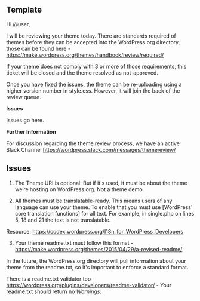 ## Template

Hi @user,

I will be reviewing your theme today. There are standards required of themes before they can be accepted into the WordPress.org directory, those can be found here - https://make.wordpress.org/themes/handbook/review/required/

If your theme does not comply with 3 or more of those requirements, this ticket will be closed and the theme resolved as not-approved.

Once you have fixed the issues, the theme can be re-uploading using a higher version number in style.css. However, it will join the back of the review queue.

**Issues**

Issues go here.

**Further Information**

For discussion regarding the theme review process, we have an active Slack Channel https://wordpress.slack.com/messages/themereview/

## Issues

1) The Theme URI is optional. But if it's used, it must be about the theme we’re hosting on WordPress.org. Not a theme demo.

2) All themes must be translatable-ready. This means users of any language can use your theme. To enable that you must use [WordPress' core translation functions] for all text. For example, in single.php on lines 5, 18 and 21 the text is not translatable.

Resource: https://codex.wordpress.org/I18n_for_WordPress_Developers

3) Your theme readme.txt must follow this format - https://make.wordpress.org/themes/2015/04/29/a-revised-readme/

In the future, the WordPress.org directory will pull information about your theme from the readme.txt, so it's important to enforce a standard format. 

There is a readme.txt validator too - https://wordpress.org/plugins/developers/readme-validator/ - Your readme.txt should return no *Warnings:*
